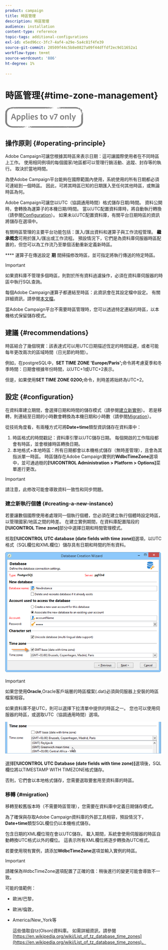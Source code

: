 ```yaml
---
product: campaign
title: 時區管理
description: 時區管理
audience: installation
content-type: reference
topic-tags: additional-configurations
exl-id: e5ed96cc-3fc7-4af4-a29e-5a4c81f4fe39
source-git-commit: 20509f44c5b8e0827a09f44dffdf2ec9d11652a1
workflow-type: tm+mt
source-wordcount: '886'
ht-degree: 1%

---
```


# 時區管理{#time-zone-management}

![](../../assets/v7-only.svg)

## 操作原則 {#operating-principle}

Adobe Campaign可讓您根據其時區來表示日期：這可讓國際使用者在不同時區上工作。 使用相同例項的每個國家/地區都可以管理行銷活動、追蹤、封存等的執行。 取決於當地時間。

為使Adobe Campaign平台能夠在國際範圍內使用，系統使用的所有日期都必須可連結到一個時區。 因此，可將其時區已知的日期匯入至任何其他時區，或無論時區為何。

Adobe Campaign可讓您以UTC（協調通用時間）格式儲存日期/時間。 資料公開時，會轉換為運算子的本機日期/時間。 當以UTC配置資料庫時，將自動執行轉換（請參閱[Configuration](#configuration)）。 如果未以UTC配置資料庫，有關平台日期時區的資訊將儲存在選項中。

有關時區管理的主要平台功能包括：匯入/匯出資料和運算子與工作流程管理。 **繼承概念**&#x200B;可用於匯入/匯出或工作流程。 預設情況下，它們是為資料庫伺服器時區配置的，但您可以為工作流乃至單個活動重新定義新時區。

**** 運算子在傳送設定 **期** 間掃描修改時區，並可指定將執行傳送的特定時區。

>[!IMPORTANT]
>
>如果資料庫不管理多個時區，則對於所有資料過濾操作，必須在資料庫伺服器的時區中執行SQL查詢。

每個Adobe Campaign運算子都連結至時區：此資訊會在其設定檔中設定。 有關詳細資訊，請參閱[本文檔](../../platform/using/access-management.md)。

當Adobe Campaign平台不需要時區管理時，您可以透過特定連結的時區，以本機格式保留儲存模式。

## 建議 {#recommendations}

時區結合了幾個現實：該表達式可以用UTC日期描述恆定的時間延遲，或者可能每年更改兩次的區域時間（日光節約時間）。

例如，在postgreSQL中，**SET TIME ZONE &#39;Europe/Paris&#39;;**&#x200B;命令將考慮夏季和冬季時間：日期會根據年份時間，以UTC+1或UTC+2表示。

但是，如果使用&#x200B;**SET TIME ZONE 0200;**&#x200B;命令，則時差將始終為UTC+2。

## 設定 {#configuration}

在資料庫建立期間，會選擇日期和時間的儲存模式（請參閱[建立新實例](#creating-a-new-instance)）。 若是移轉，則連結至日期的小時數會轉換為本機日期和小時數（請參閱[Migration](#migration)）。

從技術角度看，有兩種方式可將&#x200B;**Date+time**&#x200B;類型資訊儲存在資料庫中：

1. 時區格式的時間戳記：資料庫引擎以UTC儲存日期。 每個開啟的工作階段都會有時區，並會根據時區轉換日期。
1. 本地格式+本地時區：所有日期都會以本機格式儲存（無時差管理），且會為其指派單一時區。 時區儲存在Adobe Campaign實例的&#x200B;**WdbcTimeZone**&#x200B;選項中，並可通過樹的&#x200B;**[!UICONTROL Administration > Platform > Options]**&#x200B;菜單進行更改。

>[!IMPORTANT]
>
>請注意，此修改可能會導致資料一致性和同步問題。

### 建立新執行個體 {#creating-a-new-instance}

若要讓數個國際使用者處理同一個執行個體，您必須在建立執行個體時設定時區，以管理國家/地區之間的時差。 在建立實例期間，在資料庫配置階段的&#x200B;**[!UICONTROL Time zone]**&#x200B;部分中選擇日期和時間管理模式。

核取&#x200B;**[!UICONTROL UTC database (date fields with time zone)]**&#x200B;選項，以UTC格式（SQL欄位和XML欄位）儲存具有日期和時間的所有資料。

![](assets/install_wz_select_utc_option.png)

>[!IMPORTANT]
>
>如果您使用&#x200B;**Oracle**,Oracle客戶端層的時區檔案(.dat)必須與伺服器上安裝的時區檔案相容。

如果資料庫不是UTC，則可以選擇下拉清單中提供的時區之一。 您也可以使用伺服器的時區，或選取UTC（協調通用時間）選項。

![](assets/install_wz_unselect_utc_option.png)

選擇&#x200B;**[!UICONTROL UTC Database (date fields with time zone)]**&#x200B;選項後，SQL欄位將以TIMESTAMP WITH TIMEZONE格式儲存。

否則，它們會以本地格式儲存，您需要選取要套用至資料庫的時區。

### 移轉 {#migration}

移轉至較舊版本時（不需要時區管理），您需要在資料庫中定義日期儲存模式。

為了確保與存取Adobe Campaign資料庫的外部工具相容，預設情況下，**Date+time**&#x200B;類型SQL欄位仍以本機格式儲存。

包含日期的XML欄位現在會以UTC儲存。 載入期間，系統會使用伺服器的時區自動轉換UTC格式以外的欄位。 這表示所有XML欄位將逐步轉換為UTC格式。

若要使用現有實例，請添加&#x200B;**WdbcTimeZone**&#x200B;選項並輸入實例的時區。

>[!IMPORTANT]
>
>請確保為WdbcTimeZone選項配置了正確的值：稍後進行的變更可能會導致不一致。

可能的值範例：

* 歐洲/巴黎，
* 歐洲/倫敦，
* America/New_York等

   這些值取自tz(Olson)資料庫。 如需詳細資訊，請參閱[https://en.wikipedia.org/wiki/List_of_tz_database_time_zones](https://en.wikipedia.org/wiki/List_of_tz_database_time_zones)。
